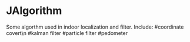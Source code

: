 # JAlgorithm
Some algorthm used in indoor localization and filter.
Include:
 #coordinate covert\n
 #kalman filter
 #particle filter
 #pedometer
